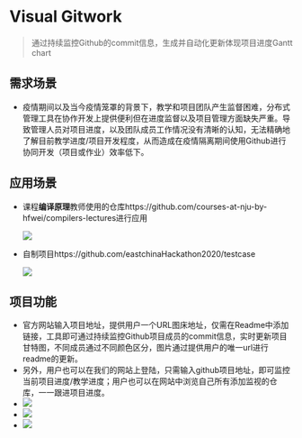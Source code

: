 # Visual Gitwork

> 通过持续监控Github的commit信息，生成并自动化更新体现项目进度Gantt chart

## 需求场景

- 疫情期间以及当今疫情笼罩的背景下，教学和项目团队产生监督困难，分布式管理工具在协作开发上提供便利但在进度监督以及项目管理方面缺失严重。导致管理人员对项目进度，以及团队成员工作情况没有清晰的认知，无法精确地了解目前教学进度/项目开发程度，从而造成在疫情隔离期间使用Github进行协同开发（项目或作业）效率低下。

## 应用场景

* 课程**编译原理**教师使用的仓库https://github.com/courses-at-nju-by-hfwei/compilers-lectures进行应用

	![](https://gitvisual.oss-cn-beijing.aliyuncs.com/compilers-lectures.png)

* 自制项目https://github.com/eastchinaHackathon2020/testcase

	![](https://gitvisual.oss-cn-beijing.aliyuncs.com/testcase.png)

## 项目功能

- 官方网站输入项目地址，提供用户一个URL图床地址，仅需在Readme中添加链接，工具即可通过持续监控Github项目成员的commit信息，实时更新项目甘特图，不同成员通过不同颜色区分，图片通过提供用户的唯一url进行readme的更新。
- 另外，用户也可以在我们的网站上登陆，只需输入github项目地址，即可监控当前项目进度/教学进度；用户也可以在网站中浏览自己所有添加监视的仓库，一一跟进项目进度。
- ![](https://spring-security.oss-cn-beijing.aliyuncs.com/img/image-20201129115135480.png)
- ![](https://spring-security.oss-cn-beijing.aliyuncs.com/img/image-20201129115206549.png)
- ![](https://spring-security.oss-cn-beijing.aliyuncs.com/img/image-20201129115232737.png)

